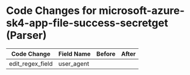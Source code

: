 # Code Changes for microsoft-azure-sk4-app-file-success-secretget (Parser)

| Code Change | Field Name | Before | After |
|-------------|------------|--------|-------|
| edit_regex_field | user_agent |  |  |